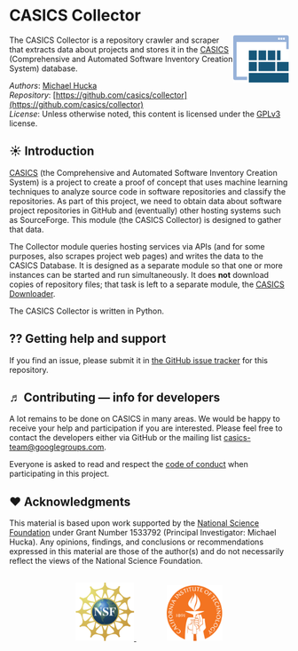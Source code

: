 CASICS Collector
================

<img width="100px" align="right" src=".graphics/casics-logo-small.svg">

The CASICS Collector is a repository crawler and scraper that extracts data about projects and stores it in the [CASICS](http://casics.org) (Comprehensive and Automated Software Inventory Creation System) database.

*Authors*:      [Michael Hucka](http://github.com/mhucka)<br>
*Repository*:   [https://github.com/casics/collector](https://github.com/casics/collector)<br>
*License*:      Unless otherwise noted, this content is licensed under the [GPLv3](https://www.gnu.org/licenses/gpl-3.0.en.html) license.

☀ Introduction
-----------------------------

[CASICS](http://casics.org) (the Comprehensive and Automated Software Inventory Creation System) is a project to create a proof of concept that uses machine learning techniques to analyze source code in software repositories and classify the repositories.  As part of this project, we need to obtain data about software project repositories in GitHub and (eventually) other hosting systems such as SourceForge.  This module (the CASICS Collector) is designed to gather that data.

The Collector module queries hosting services via APIs (and for some purposes, also scrapes project web pages) and writes the data to the CASICS Database.  It is designed as a separate module so that one or more instances can be started and run simultaneously.  It does **not** download copies of repository files; that task is left to a separate module, the [CASICS Downloader](https://github.com/casics/downloader).

The CASICS Collector is written in Python.

⁇ Getting help and support
--------------------------

If you find an issue, please submit it in [the GitHub issue tracker](https://github.com/casics/collector/issues) for this repository.

♬ Contributing &mdash; info for developers
------------------------------------------

A lot remains to be done on CASICS in many areas.  We would be happy to receive your help and participation if you are interested.  Please feel free to contact the developers either via GitHub or the mailing list [casics-team@googlegroups.com](casics-team@googlegroups.com).

Everyone is asked to read and respect the [code of conduct](CONDUCT.md) when participating in this project.

❤️ Acknowledgments
------------------

This material is based upon work supported by the [National Science Foundation](https://nsf.gov) under Grant Number 1533792 (Principal Investigator: Michael Hucka).  Any opinions, findings, and conclusions or recommendations expressed in this material are those of the author(s) and do not necessarily reflect the views of the National Science Foundation.

<br>
<div align="center">
  <a href="https://www.nsf.gov">
    <img width="105" height="105" src=".graphics/NSF.svg">
  </a>
  &nbsp;&nbsp;&nbsp;&nbsp;&nbsp;&nbsp;
  &nbsp;&nbsp;&nbsp;&nbsp;&nbsp;&nbsp;
  <a href="https://www.caltech.edu">
    <img width="100" height="100" src=".graphics/caltech-round.svg">
  </a>
</div>
